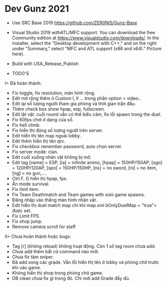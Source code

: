 # Dev Gunz 2021

* Use SRC Base 2019 https://github.com/ZER0NIS/Gunz-Base

* Visual Studio 2019 withATL/MFC support. You can download the free Community edition at https://www.visualstudio.com/downloads/. In the installer, select the "Desktop development with C++," and on the right under "Summary," select "MFC and ATL support (x86 and x64)." Picture here).
* Build with USA_Release_Publish
* TODO'S

I> Đã hoàn thành:

- Fix toggle, fix resolution, màn hình rộng.
- Edit mở rộng thêm ô Custom I, II ... trong phần option > video..
- Edit lại số lượng người tham gia phòng và thời gian trận đấu.
- Thêm check box show hpap, exp, fullscreen.
- Edit lặt vặt: cuối round vẫn có thể biểu cảm, fix lỗi spawn trong the duel.
- Fix 60fps chơi ở dạng cửa sổ.
- Fix hell climb.
- Fix hiển thị đúng số lượng người trên server.
- Edit hiển thị tên map ngoài lobby.
- Edit thêm hiển thị tên qtv.
- Fix checkbox remember password, auto chọn server.
- Fix server mode: clan.
- Edit cuối xuống nhân vật không bị mờ.
- Edit tag [name] = ESP, [ia] = infinite ammo, [hpap] = 150HP/150AP, [sgo] = 120HP/120AP, [spo] = 150HP/150HP, [ns] = no sword, [ni] = no item, [ng] = no gun,....
- Ctrl F, G hiển thị hpap, fps.
- Ẩn mode survival.
- Fix limit item.
- Fix Team Deathmatch and Team games with solo game spawns.
- Đăng nhập vào thẳng màn hình nhân vật.
- Edit hiển thị duel match map chỉ khi map.xml bOnlyDuelMap = "true"> được set.
- Fix Limit FPS. 
- Fix shop jump.
- Remove camera scroll for staff


II> Chưa hoàn thành hoặc bugs:

- Tag [r] (không reload) không hoạt động. Còn 1 số tag room chưa add.
- Chưa add thêm bất cứ command nào mới.
- Chưa fix tâm sniper.
- Đã add xong các grade. Vẫn lỗi hiển thị tên ở lobby và phòng chờ trước khi vào game.
- Không hiển thị shop trong phòng chờ game.
- DB clean chưa fix gì trong đó. Chỉ mới add Grade đầy đủ.